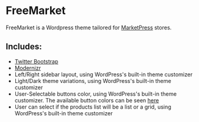 FreeMarket
==========

FreeMarket is a Wordpress theme tailored for [MarketPress](http://premium.wpmudev.org/project/e-commerce/) stores.

Includes:
---------

* [Twitter Bootstrap](http://twitter.github.com/bootstrap/)
* [Modernizr](http://modernizr.com/)
* Left/Right sidebar layout, using WordPress's built-in theme customizer
* Light/Dark theme variations, using WordPress's built-in theme customizer
* User-Selectable buttons color, using WordPress's built-in theme customizer. The available button colors can be seen [here](http://twitter.github.com/bootstrap/base-css.html#buttons)
* User can select if the products list will be a list or a grid, using WordPress's built-in theme customizer
